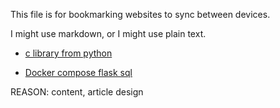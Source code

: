 This file is for bookmarking websites to sync between devices.

I might use markdown, or I might use plain text.

- [c library from python](https://stavshamir.github.io/python/making-your-c-library-callable-from-python-by-wrapping-it-with-cython/)

- [Docker compose flask sql](https://stavshamir.github.io/python/dockerizing-a-flask-mysql-app-with-docker-compose/)



REASON: content, article design
